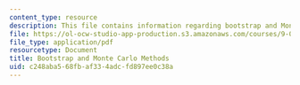 ```yaml
---
content_type: resource
description: This file contains information regarding bootstrap and Monte Carlo Methods.
file: https://ol-ocw-studio-app-production.s3.amazonaws.com/courses/9-07-statistics-for-brain-and-cognitive-science-fall-2016/c248aba568fbaf334adcfd897ee0c38a_MIT9_07F16_lec11.pdf
file_type: application/pdf
resourcetype: Document
title: Bootstrap and Monte Carlo Methods
uid: c248aba5-68fb-af33-4adc-fd897ee0c38a
---
```

